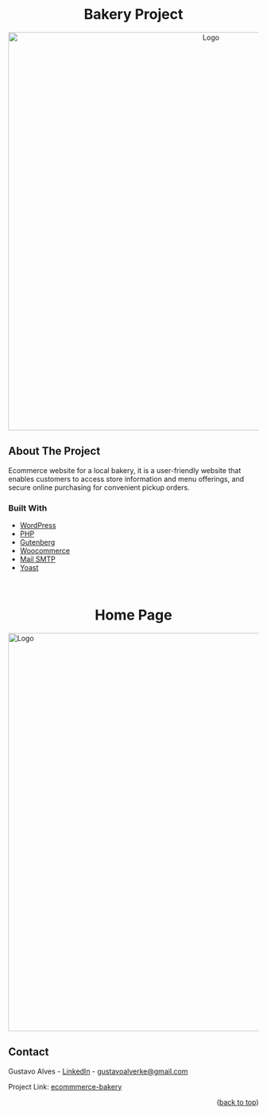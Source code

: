 <div id="top"></div>



<!-- PROJECT LOGO -->
<br/>

<div align="center">
<h1 align="center">Bakery Project</h1>
    <img src="https://private-user-images.githubusercontent.com/104655523/321472511-a61656fd-9bba-4282-b39d-9b81ac9b18ac.png?jwt=eyJhbGciOiJIUzI1NiIsInR5cCI6IkpXVCJ9.eyJpc3MiOiJnaXRodWIuY29tIiwiYXVkIjoicmF3LmdpdGh1YnVzZXJjb250ZW50LmNvbSIsImtleSI6ImtleTUiLCJleHAiOjE3MTI4MDc3NDMsIm5iZiI6MTcxMjgwNzQ0MywicGF0aCI6Ii8xMDQ2NTU1MjMvMzIxNDcyNTExLWE2MTY1NmZkLTliYmEtNDI4Mi1iMzlkLTliODFhYzliMThhYy5wbmc_WC1BbXotQWxnb3JpdGhtPUFXUzQtSE1BQy1TSEEyNTYmWC1BbXotQ3JlZGVudGlhbD1BS0lBVkNPRFlMU0E1M1BRSzRaQSUyRjIwMjQwNDExJTJGdXMtZWFzdC0xJTJGczMlMkZhd3M0X3JlcXVlc3QmWC1BbXotRGF0ZT0yMDI0MDQxMVQwMzUwNDNaJlgtQW16LUV4cGlyZXM9MzAwJlgtQW16LVNpZ25hdHVyZT1mMzUzZmQyODNiNjZlNWE3NjE5ZmJlMzVlZjBiYjNiMDE3ZGNhOTFjNGU0NTAxNGEzYjIxN2ViZTM1MGRhNmYwJlgtQW16LVNpZ25lZEhlYWRlcnM9aG9zdCZhY3Rvcl9pZD0wJmtleV9pZD0wJnJlcG9faWQ9MCJ9.TDpSZUFNipy0jx9Vx7Yn8aNuVBvpWaoEdlDx6s9-ruE" alt="Logo" width="800" height="">

</div>


## About The Project

 Ecommerce website for a local bakery, it is a user-friendly website that enables customers to access store information and
 menu offerings, and secure online purchasing for convenient pickup orders.

<!-- <p align="right">(<a href="#top">back to top</a>)</p> -->

<!-- ABOUT THE PROJECT -->

### Built With

* [WordPress](https://wordpress.com/)
* [PHP](https://www.php.net/)
* [Gutenberg](https://wordpress.org/gutenberg/)
* [Woocommerce](https://woocommerce.com/)
* [Mail SMTP](https://wordpress.org/plugins/wp-mail-smtp/)
* [Yoast](https://yoast.com/wordpress/plugins/seo/?gad_source=1&gclid=CjwKCAjw8diwBhAbEiwA7i_sJee2k8Yo38lwQR1V5PcMql1RV7IBkg5_XmmY8I6wxadLzfk73Jdi2xoC6C4QAvD_BwE)

<br/>


<!-- ## Home Page -->
<h1 align="center">Home Page</h1>
    <img src="https://private-user-images.githubusercontent.com/104655523/321490893-009b04fd-39bd-4e88-8dd3-a2384464a3b3.gif?jwt=eyJhbGciOiJIUzI1NiIsInR5cCI6IkpXVCJ9.eyJpc3MiOiJnaXRodWIuY29tIiwiYXVkIjoicmF3LmdpdGh1YnVzZXJjb250ZW50LmNvbSIsImtleSI6ImtleTUiLCJleHAiOjE3MTI4MDczMDcsIm5iZiI6MTcxMjgwNzAwNywicGF0aCI6Ii8xMDQ2NTU1MjMvMzIxNDkwODkzLTAwOWIwNGZkLTM5YmQtNGU4OC04ZGQzLWEyMzg0NDY0YTNiMy5naWY_WC1BbXotQWxnb3JpdGhtPUFXUzQtSE1BQy1TSEEyNTYmWC1BbXotQ3JlZGVudGlhbD1BS0lBVkNPRFlMU0E1M1BRSzRaQSUyRjIwMjQwNDExJTJGdXMtZWFzdC0xJTJGczMlMkZhd3M0X3JlcXVlc3QmWC1BbXotRGF0ZT0yMDI0MDQxMVQwMzQzMjdaJlgtQW16LUV4cGlyZXM9MzAwJlgtQW16LVNpZ25hdHVyZT1hMTY3NWUyODg2YWMxZWFkNDRiODA1NGZmYzFlZjFlNDg5OGUzNmNhNDg0ZDZjOTY5NjRiOWZkZTEyZmY3MzdhJlgtQW16LVNpZ25lZEhlYWRlcnM9aG9zdCZhY3Rvcl9pZD0wJmtleV9pZD0wJnJlcG9faWQ9MCJ9.qUkyx2ENC_F4Mn9VzShsyfD8TYaUsyYHkUv2NqtoOtY" alt="Logo" width="800" height="">



<!-- CONTACT -->
## Contact

Gustavo Alves - [LinkedIn](https://www.linkedin.com/in/gustavo-magalhaes-349b0723b/) - gustavoalverke@gmail.com

Project Link: [ecommmerce-bakery](https://github.com/Guss-Alves/ecommerce-bakery)

<p align="right">(<a href="#top">back to top</a>)</p>


<!--  *********************************** -->